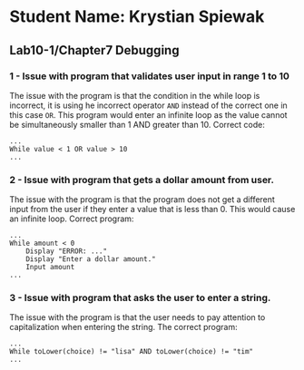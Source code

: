 # Student Name: Krystian Spiewak
## Lab10-1/Chapter7 Debugging

### 1 - Issue with program that validates user input in range 1 to 10
The issue with the program is that the condition in the while loop is incorrect, it is using he incorrect operator `AND` instead of the correct one in this case `OR`. This program would enter an infinite loop as the value cannot be simultaneously smaller than 1 AND greater than 10. Correct code:
``` VB
...
While value < 1 OR value > 10
...
```

### 2 - Issue with program that gets a dollar amount from user.
The issue with the program is that the program does not get a different input from the user if they enter a value that is less than 0. This would cause an infinite loop. Correct program:
``` VB
...
While amount < 0
    Display "ERROR: ..."
    Display "Enter a dollar amount."
    Input amount
...
```

### 3 - Issue with program that asks the user to enter a string.
The issue with the program is that the user needs to pay attention to capitalization when entering the string. The correct program:
``` VB
...
While toLower(choice) != "lisa" AND toLower(choice) != "tim"
...
```
